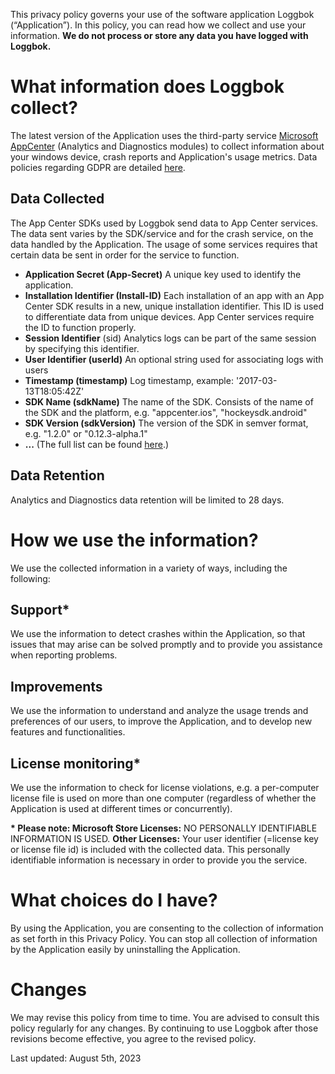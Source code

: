 This privacy policy governs your use of the software application Loggbok (“Application”). In this policy, you can read how we collect and use your information. 
**We do not process or store any data you have logged with Loggbok.**

# What information does Loggbok collect?
The latest version of the Application uses the third-party service [Microsoft AppCenter](https://appcenter.ms/) (Analytics and Diagnostics modules) to collect information about your windows device, crash reports and Application's usage metrics. Data policies regarding GDPR are detailed [here](https://learn.microsoft.com/en-us/appcenter/gdpr/).

## Data Collected

The App Center SDKs used by Loggbok send data to App Center services. The data sent varies by the SDK/service and for the crash service, on the data handled by the Application. The usage of some services requires that certain data be sent in order for the service to function.

* **Application Secret (App-Secret)** A unique key used to identify the application.
* **Installation Identifier (Install-ID)** Each installation of an app with an App Center SDK results in a new, unique installation identifier. This ID is used to differentiate data from unique devices. App Center services require the ID to function properly.
* **Session Identifier** (sid) Analytics logs can be part of the same session by specifying this identifier.
* **User Identifier (userId)** An optional string used for associating logs with users
* **Timestamp (timestamp)** Log timestamp, example: '2017-03-13T18:05:42Z'
* **SDK Name (sdkName)** The name of the SDK. Consists of the name of the SDK and the platform, e.g. "appcenter.ios", "hockeysdk.android"
* **SDK Version (sdkVersion)** The version of the SDK in semver format, e.g. "1.2.0" or "0.12.3-alpha.1"
* **...** (The full list can be found [here](https://learn.microsoft.com/en-us/appcenter/sdk/data-collected).)

## Data Retention
Analytics and Diagnostics data retention will be limited to 28 days.  

# How we use the information?
We use the collected information in a variety of ways, including the following:

## Support*
We use the information to detect crashes within the Application, so that issues that may arise can be solved promptly and to provide you assistance when reporting problems.

## Improvements
We use the information to understand and analyze the usage trends and preferences of our users, to improve the Application, and to develop new features and functionalities.

## License monitoring*
We use the information to check for license violations, e.g. a per-computer license file is used on more than one computer (regardless of whether the Application is used at different times or concurrently).

**\* Please note: Microsoft Store Licenses:** NO PERSONALLY IDENTIFIABLE INFORMATION IS USED. **Other Licenses:** Your user identifier (=license key or license file id) is included with the collected data. This personally identifiable information is necessary in order to provide you the service.

# What choices do I have?
By using the Application, you are consenting to the collection of information as set forth in this Privacy Policy. You can stop all collection of information by the Application easily by uninstalling the Application.

# Changes
We may revise this policy from time to time. You are advised to consult this policy regularly for any changes. By continuing to use Loggbok after those revisions become effective, you agree to the revised policy.

Last updated: August 5th, 2023
